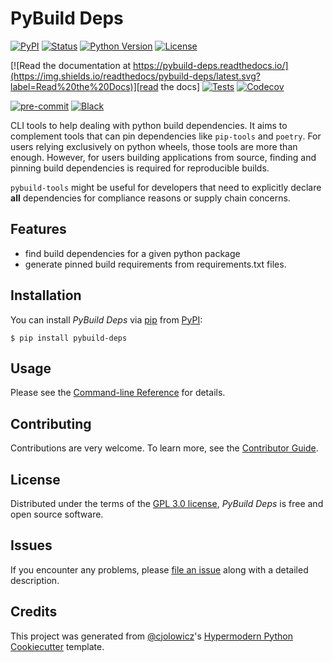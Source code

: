 # PyBuild Deps

[![PyPI](https://img.shields.io/pypi/v/pybuild-deps.svg)][pypi status]
[![Status](https://img.shields.io/pypi/status/pybuild-deps.svg)][pypi status]
[![Python Version](https://img.shields.io/pypi/pyversions/pybuild-deps)][pypi status]
[![License](https://img.shields.io/pypi/l/pybuild-deps)][license]

[![Read the documentation at https://pybuild-deps.readthedocs.io/](https://img.shields.io/readthedocs/pybuild-deps/latest.svg?label=Read%20the%20Docs)][read the docs]
[![Tests](https://github.com/bruno-fs/pybuild-deps/workflows/Tests/badge.svg)][tests]
[![Codecov](https://codecov.io/gh/bruno-fs/pybuild-deps/branch/main/graph/badge.svg)][codecov]

[![pre-commit](https://img.shields.io/badge/pre--commit-enabled-brightgreen?logo=pre-commit&logoColor=white)][pre-commit]
[![Black](https://img.shields.io/badge/code%20style-black-000000.svg)][black]

[pypi status]: https://pypi.org/project/pybuild-deps/
[read the docs]: https://pybuild-deps.readthedocs.io/
[tests]: https://github.com/bruno-fs/pybuild-deps/actions?workflow=Tests
[codecov]: https://app.codecov.io/gh/bruno-fs/pybuild-deps
[pre-commit]: https://github.com/pre-commit/pre-commit
[black]: https://github.com/psf/black

CLI tools to help dealing with python build dependencies. It aims to complement
tools that can pin dependencies like `pip-tools` and `poetry`.
For users relying exclusively on python wheels, those tools are more than enough.
However, for users building applications from source, finding and pinning build dependencies
is required for reproducible builds.

`pybuild-tools` might be useful for developers that need to explicitly declare
**all** dependencies for compliance reasons or supply chain concerns.

## Features

- find build dependencies for a given python package
- generate pinned build requirements from requirements.txt files.

## Installation

You can install _PyBuild Deps_ via [pip] from [PyPI]:

```console
$ pip install pybuild-deps
```

## Usage

Please see the [Command-line Reference] for details.

## Contributing

Contributions are very welcome.
To learn more, see the [Contributor Guide].

## License

Distributed under the terms of the [GPL 3.0 license][license],
_PyBuild Deps_ is free and open source software.

## Issues

If you encounter any problems,
please [file an issue] along with a detailed description.

## Credits

This project was generated from [@cjolowicz]'s [Hypermodern Python Cookiecutter] template.

[@cjolowicz]: https://github.com/cjolowicz
[pypi]: https://pypi.org/
[hypermodern python cookiecutter]: https://github.com/cjolowicz/cookiecutter-hypermodern-python
[file an issue]: https://github.com/bruno-fs/pybuild-deps/issues
[pip]: https://pip.pypa.io/

<!-- github-only -->

[license]: https://github.com/bruno-fs/pybuild-deps/blob/main/LICENSE
[contributor guide]: https://github.com/bruno-fs/pybuild-deps/blob/main/CONTRIBUTING.md
[command-line reference]: https://pybuild-deps.readthedocs.io/en/latest/usage.html
